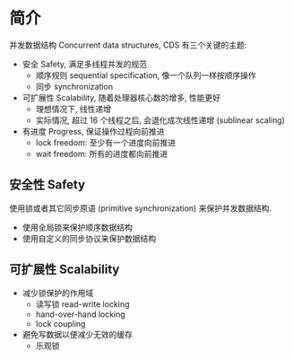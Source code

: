 # 简介

并发数据结构 Concurrent data structures, CDS 有三个关键的主题:

- 安全 Safety, 满足多线程并发的规范
    - 顺序规则 sequential specification, 像一个队列一样按顺序操作
    - 同步 synchronization
- 可扩展性 Scalability, 随着处理器核心数的增多, 性能更好
    - 理想情况下, 线性递增
    - 实际情况, 超过 16 个线程之后, 会退化成次线性递增 (sublinear scaling)
- 有进度 Progress, 保证操作过程向前推进
    - lock freedom: 至少有一个进度向前推进
    - wait freedom: 所有的进度都向前推进

## 安全性 Safety

使用锁或者其它同步原语 (primitive synchronization) 来保护并发数据结构.

- 使用全局锁来保护顺序数据结构
- 使用自定义的同步协议来保护数据结构

## 可扩展性 Scalability

- 减少锁保护的作用域
    - 读写锁 read-write locking
    - hand-over-hand locking
    - lock coupling
- 避免写数据以便减少无效的缓存
    - 乐观锁
